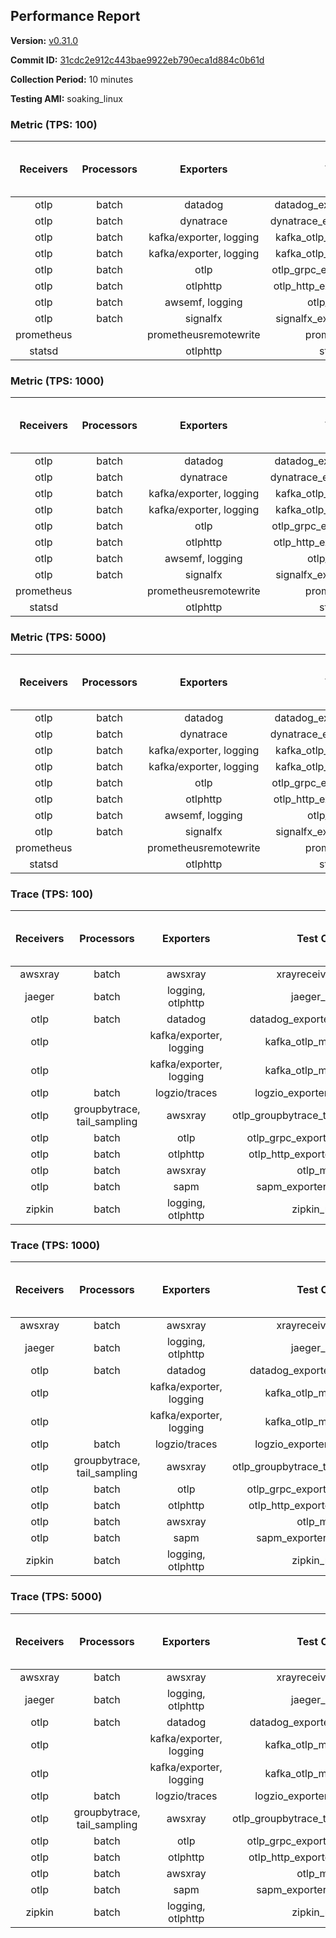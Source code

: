 ## Performance Report

**Version:** [v0.31.0](https://github.com/aws-observability/aws-otel-collector/releases/tag/v0.31.0)

**Commit ID:** [31cdc2e912c443bae9922eb790eca1d884c0b61d](https://github.com/aws-observability/aws-otel-collector/commit/31cdc2e912c443bae9922eb790eca1d884c0b61d)

**Collection Period:** 10 minutes

**Testing AMI:** soaking_linux


### Metric (TPS: 100)
| Receivers | Processors | Exporters | Test Case | Data Type | Instance Type | Avg CPU Usage (Percent) | Avg Memory Usage (Megabytes) | Max CPU Usage (Percent) | Max Memory Usage (Megabytes) |
|:---------:|:----------:|:---------:|:---------:|:---------:|:-------------:|:-----------------------:|:----------------------------:|:-----------------------:|:----------------------------:|
| otlp | batch | datadog | datadog_exporter_metric_mock | otlp | m5.2xlarge | 0.05 | 75.58 | 0.20 | 75.63 |
| otlp | batch | dynatrace | dynatrace_exporter_metric_mock | otlp | m5.2xlarge | 0.04 | 74.95 | 0.20 | 75.02 |
| otlp | batch | kafka/exporter, logging | kafka_otlp_metric_mock_2_8_1 | otlp | m5.2xlarge | 0.17 | 81.16 | 0.30 | 81.86 |
| otlp | batch | kafka/exporter, logging | kafka_otlp_metric_mock_3_2_0 | otlp | m5.2xlarge | 0.05 | 79.79 | 0.20 | 81.35 |
| otlp | batch | otlp | otlp_grpc_exporter_metric_mock | otlp | m5.2xlarge | 0.03 | 74.61 | 0.10 | 74.87 |
| otlp | batch | otlphttp | otlp_http_exporter_metric_mock | otlp | m5.2xlarge | 0.04 | 75.39 | 0.10 | 75.43 |
| otlp | batch | awsemf, logging | otlp_metric_mock | otlp | m5.2xlarge | 0.03 | 76.33 | 0.10 | 76.78 |
| otlp | batch | signalfx | signalfx_exporter_metric_mock | otlp | m5.2xlarge | 0.04 | 74.90 | 0.20 | 75.33 |
| prometheus |  | prometheusremotewrite | prometheus_mock | prometheus | m5.2xlarge | 0.08 | 91.61 | 0.30 | 93.66 |
| statsd |  | otlphttp | statsd_mock | statsd | m5.2xlarge | 0.02 | 73.72 | 0.10 | 73.92 |

### Metric (TPS: 1000)
| Receivers | Processors | Exporters | Test Case | Data Type | Instance Type | Avg CPU Usage (Percent) | Avg Memory Usage (Megabytes) | Max CPU Usage (Percent) | Max Memory Usage (Megabytes) |
|:---------:|:----------:|:---------:|:---------:|:---------:|:-------------:|:-----------------------:|:----------------------------:|:-----------------------:|:----------------------------:|
| otlp | batch | datadog | datadog_exporter_metric_mock | otlp | m5.2xlarge | 0.05 | 76.93 | 0.20 | 76.98 |
| otlp | batch | dynatrace | dynatrace_exporter_metric_mock | otlp | m5.2xlarge | 0.04 | 73.72 | 0.20 | 74.26 |
| otlp | batch | kafka/exporter, logging | kafka_otlp_metric_mock_2_8_1 | otlp | m5.2xlarge | 0.05 | 79.70 | 0.20 | 80.90 |
| otlp | batch | kafka/exporter, logging | kafka_otlp_metric_mock_3_2_0 | otlp | m5.2xlarge | 0.16 | 81.13 | 0.30 | 81.48 |
| otlp | batch | otlp | otlp_grpc_exporter_metric_mock | otlp | m5.2xlarge | 0.04 | 76.68 | 0.20 | 77.83 |
| otlp | batch | otlphttp | otlp_http_exporter_metric_mock | otlp | m5.2xlarge | 0.04 | 75.12 | 0.20 | 75.84 |
| otlp | batch | awsemf, logging | otlp_metric_mock | otlp | m5.2xlarge | 0.04 | 73.23 | 0.10 | 74.15 |
| otlp | batch | signalfx | signalfx_exporter_metric_mock | otlp | m5.2xlarge | 0.04 | 74.04 | 0.10 | 74.41 |
| prometheus |  | prometheusremotewrite | prometheus_mock | prometheus | m5.2xlarge | 0.92 | 117.67 | 1.60 | 123.15 |
| statsd |  | otlphttp | statsd_mock | statsd | m5.2xlarge | 0.01 | 76.48 | 0.10 | 76.93 |

### Metric (TPS: 5000)
| Receivers | Processors | Exporters | Test Case | Data Type | Instance Type | Avg CPU Usage (Percent) | Avg Memory Usage (Megabytes) | Max CPU Usage (Percent) | Max Memory Usage (Megabytes) |
|:---------:|:----------:|:---------:|:---------:|:---------:|:-------------:|:-----------------------:|:----------------------------:|:-----------------------:|:----------------------------:|
| otlp | batch | datadog | datadog_exporter_metric_mock | otlp | m5.2xlarge | 0.05 | 77.65 | 0.20 | 79.41 |
| otlp | batch | dynatrace | dynatrace_exporter_metric_mock | otlp | m5.2xlarge | 0.04 | 76.18 | 0.20 | 76.53 |
| otlp | batch | kafka/exporter, logging | kafka_otlp_metric_mock_2_8_1 | otlp | m5.2xlarge | 0.04 | 81.47 | 0.20 | 82.30 |
| otlp | batch | kafka/exporter, logging | kafka_otlp_metric_mock_3_2_0 | otlp | m5.2xlarge | 0.05 | 79.84 | 0.20 | 81.33 |
| otlp | batch | otlp | otlp_grpc_exporter_metric_mock | otlp | m5.2xlarge | 0.04 | 75.79 | 0.10 | 76.62 |
| otlp | batch | otlphttp | otlp_http_exporter_metric_mock | otlp | m5.2xlarge | 0.04 | 73.45 | 0.20 | 74.22 |
| otlp | batch | awsemf, logging | otlp_metric_mock | otlp | m5.2xlarge | 0.04 | 76.96 | 0.20 | 77.49 |
| otlp | batch | signalfx | signalfx_exporter_metric_mock | otlp | m5.2xlarge | 0.03 | 75.58 | 0.20 | 76.10 |
| prometheus |  | prometheusremotewrite | prometheus_mock | prometheus | m5.2xlarge | 5.13 | 249.61 | 9.10 | 270.34 |
| statsd |  | otlphttp | statsd_mock | statsd | m5.2xlarge | 0.01 | 74.00 | 0.10 | 74.38 |

### Trace (TPS: 100)
| Receivers | Processors | Exporters | Test Case | Data Type | Instance Type | Avg CPU Usage (Percent) | Avg Memory Usage (Megabytes) | Max CPU Usage (Percent) | Max Memory Usage (Megabytes) |
|:---------:|:----------:|:---------:|:---------:|:---------:|:-------------:|:-----------------------:|:----------------------------:|:-----------------------:|:----------------------------:|
| awsxray | batch | awsxray | xrayreceiver_mock | xray | m5.2xlarge | 4.25 | 90.73 | 4.50 | 91.70 |
| jaeger | batch | logging, otlphttp | jaeger_mock | jaeger | m5.2xlarge | 2.93 | 98.59 | 15.50 | 101.72 |
| otlp | batch | datadog | datadog_exporter_trace_mock | otlp | m5.2xlarge | 4.56 | 93.84 | 5.20 | 96.38 |
| otlp |  | kafka/exporter, logging | kafka_otlp_mock_2_8_1 | otlp | m5.2xlarge | 12.05 | 105.39 | 42.10 | 163.50 |
| otlp |  | kafka/exporter, logging | kafka_otlp_mock_3_2_0 | otlp | m5.2xlarge | 5.57 | 96.12 | 5.70 | 96.58 |
| otlp | batch | logzio/traces | logzio_exporter_trace_mock | otlp | m5.2xlarge | 3.45 | 98.17 | 3.70 | 100.81 |
| otlp | groupbytrace, tail_sampling | awsxray | otlp_groupbytrace_tailsampling_mock | otlp | m5.2xlarge | 6.44 | 108.97 | 7.00 | 127.22 |
| otlp | batch | otlp | otlp_grpc_exporter_trace_mock | otlp | m5.2xlarge | 3.12 | 124.85 | 3.60 | 129.71 |
| otlp | batch | otlphttp | otlp_http_exporter_trace_mock | otlp | m5.2xlarge | 3.70 | 99.37 | 4.30 | 101.90 |
| otlp | batch | awsxray | otlp_mock | otlp | m5.2xlarge | 4.34 | 90.06 | 4.50 | 91.14 |
| otlp | batch | sapm | sapm_exporter_trace_mock | otlp | m5.2xlarge | 3.45 | 102.13 | 4.50 | 102.27 |
| zipkin | batch | logging, otlphttp | zipkin_mock | zipkin | m5.2xlarge | 4.67 | 96.26 | 16.90 | 100.44 |

### Trace (TPS: 1000)
| Receivers | Processors | Exporters | Test Case | Data Type | Instance Type | Avg CPU Usage (Percent) | Avg Memory Usage (Megabytes) | Max CPU Usage (Percent) | Max Memory Usage (Megabytes) |
|:---------:|:----------:|:---------:|:---------:|:---------:|:-------------:|:-----------------------:|:----------------------------:|:-----------------------:|:----------------------------:|
| awsxray | batch | awsxray | xrayreceiver_mock | xray | m5.2xlarge | 18.78 | 93.60 | 19.10 | 95.44 |
| jaeger | batch | logging, otlphttp | jaeger_mock | jaeger | m5.2xlarge | 25.99 | 167.22 | 44.60 | 196.73 |
| otlp | batch | datadog | datadog_exporter_trace_mock | otlp | m5.2xlarge | 32.28 | 101.13 | 34.50 | 103.15 |
| otlp |  | kafka/exporter, logging | kafka_otlp_mock_2_8_1 | otlp | m5.2xlarge | 50.81 | 97.33 | 58.70 | 98.04 |
| otlp |  | kafka/exporter, logging | kafka_otlp_mock_3_2_0 | otlp | m5.2xlarge | 49.38 | 95.57 | 57.20 | 105.20 |
| otlp | batch | logzio/traces | logzio_exporter_trace_mock | otlp | m5.2xlarge | 28.72 | 93.95 | 29.20 | 96.35 |
| otlp | groupbytrace, tail_sampling | awsxray | otlp_groupbytrace_tailsampling_mock | otlp | m5.2xlarge | 47.73 | 147.44 | 49.20 | 149.66 |
| otlp | batch | otlp | otlp_grpc_exporter_trace_mock | otlp | m5.2xlarge | 26.70 | 487.72 | 29.30 | 518.79 |
| otlp | batch | otlphttp | otlp_http_exporter_trace_mock | otlp | m5.2xlarge | 26.10 | 95.09 | 27.00 | 96.80 |
| otlp | batch | awsxray | otlp_mock | otlp | m5.2xlarge | 28.68 | 92.34 | 30.00 | 93.91 |
| otlp | batch | sapm | sapm_exporter_trace_mock | otlp | m5.2xlarge | 25.05 | 103.58 | 25.60 | 104.23 |
| zipkin | batch | logging, otlphttp | zipkin_mock | zipkin | m5.2xlarge | 34.48 | 288.50 | 52.80 | 411.43 |

### Trace (TPS: 5000)
| Receivers | Processors | Exporters | Test Case | Data Type | Instance Type | Avg CPU Usage (Percent) | Avg Memory Usage (Megabytes) | Max CPU Usage (Percent) | Max Memory Usage (Megabytes) |
|:---------:|:----------:|:---------:|:---------:|:---------:|:-------------:|:-----------------------:|:----------------------------:|:-----------------------:|:----------------------------:|
| awsxray | batch | awsxray | xrayreceiver_mock | xray | m5.2xlarge | 26.48 | 106.64 | 27.80 | 113.54 |
| jaeger | batch | logging, otlphttp | jaeger_mock | jaeger | m5.2xlarge | 25.16 | 194.73 | 42.10 | 214.98 |
| otlp | batch | datadog | datadog_exporter_trace_mock | otlp | m5.2xlarge | 111.12 | 107.32 | 121.29 | 118.93 |
| otlp |  | kafka/exporter, logging | kafka_otlp_mock_2_8_1 | otlp | m5.2xlarge | 160.88 | 13320.44 | 399.52 | 23222.13 |
| otlp |  | kafka/exporter, logging | kafka_otlp_mock_3_2_0 | otlp | m5.2xlarge | 158.65 | 12771.50 | 340.91 | 23128.15 |
| otlp | batch | logzio/traces | logzio_exporter_trace_mock | otlp | m5.2xlarge | 111.38 | 95.23 | 119.99 | 97.84 |
| otlp | groupbytrace, tail_sampling | awsxray | otlp_groupbytrace_tailsampling_mock | otlp | m5.2xlarge | 192.94 | 193.48 | 199.80 | 198.45 |
| otlp | batch | otlp | otlp_grpc_exporter_trace_mock | otlp | m5.2xlarge | 105.40 | 2044.08 | 121.29 | 2237.05 |
| otlp | batch | otlphttp | otlp_http_exporter_trace_mock | otlp | m5.2xlarge | 98.81 | 94.96 | 110.10 | 96.85 |
| otlp | batch | awsxray | otlp_mock | otlp | m5.2xlarge | 109.22 | 18330.97 | 379.38 | 31996.16 |
| otlp | batch | sapm | sapm_exporter_trace_mock | otlp | m5.2xlarge | 94.40 | 108.32 | 98.90 | 109.86 |
| zipkin | batch | logging, otlphttp | zipkin_mock | zipkin | m5.2xlarge | 33.24 | 389.30 | 48.80 | 478.65 |

